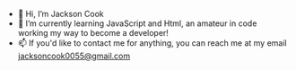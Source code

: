 - 👋 Hi, I’m Jackson Cook
- 🌱 I’m currently learning JavaScript and Html, an amateur in code working my way to become a developer!
- 📫 If you'd like to contact me for anything, you can reach me at my email jacksoncook0055@gmail.com
